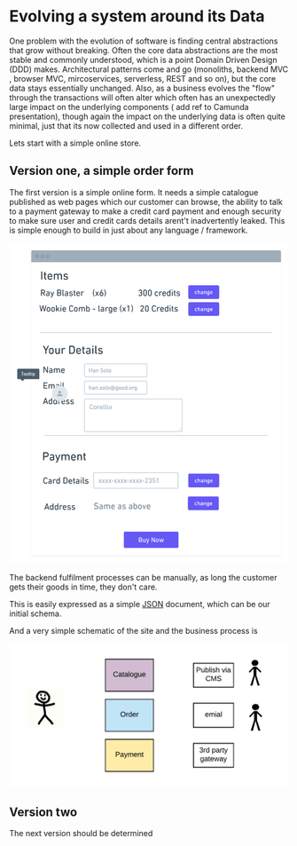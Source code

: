 # Evolving a system around its Data

One problem with the evolution of software is finding central abstractions that 
grow without breaking. Often the core data abstractions are the most stable and commonly understood, which is a 
point Domain Driven Design (DDD) makes. Architectural patterns come and go (monoliths, backend MVC , browser  MVC, 
mircoservices, serverless, REST and so on), but the core data stays essentially unchanged. Also, as a business evolves the "flow" 
through the transactions will often alter which often has an unexpectedly large impact on the underlying components (
add ref to Camunda presentation), though again the impact on the underlying data is often quite minimal, just that 
its now collected and used in a different order.

 
Lets start with a simple online store.

## Version one, a simple order form 

The first version is a simple online form. It needs a simple catalogue published as web pages which our customer can 
browse, the ability to talk to a payment gateway to make a credit card payment and enough security to make sure user and 
credit cards details arent't inadvertently leaked. This is simple enough to build in just about any language / framework. 


<img src="images/simple-order.png" width="600">

The backend fulfilment processes can be manually, as long the customer gets their goods in time, they don't care. 

This is easily expressed as a simple [JSON](json/order-v1.json) document, which can be our initial schema.

And a very simple schematic of the site and the business process is

<img src="images/site-components.png" width="600">



## Version two

The next version should be determined 

    

 